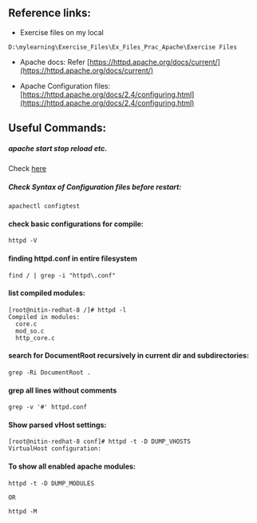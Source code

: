 
## Reference links: 

- Exercise files on my local
```text
D:\mylearning\Exercise_Files\Ex_Files_Prac_Apache\Exercise Files
```

- Apache docs: Refer  [https://httpd.apache.org/docs/current/](https://httpd.apache.org/docs/current/)

- Apache Configuration files: [https://httpd.apache.org/docs/2.4/configuring.html](https://httpd.apache.org/docs/2.4/configuring.html)


## Useful Commands: 

##### apache start stop reload etc.

Check [here](3.1_apache_start_stop.md)

##### Check Syntax of Configuration files before restart:
```text
apachectl configtest
```

#### check basic configurations for compile: 
```text
httpd -V
```

#### finding httpd.conf in entire filesystem
```text
find / | grep -i "httpd\.conf"
```

#### list compiled modules: 
```text
[root@nitin-redhat-8 /]# httpd -l
Compiled in modules:
  core.c
  mod_so.c
  http_core.c

```

#### search for **DocumentRoot** recursively in current dir and subdirectories: 
```text
grep -Ri DocumentRoot .
```

#### grep all lines without comments
```text
grep -v '#' httpd.conf
```

#### Show parsed vHost settings:
```text
[root@nitin-redhat-8 conf]# httpd -t -D DUMP_VHOSTS
VirtualHost configuration:

```


#### To show all enabled apache modules:
```text
httpd -t -D DUMP_MODULES

OR 

httpd -M
```